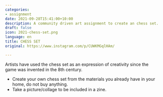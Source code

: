 ```yaml
---
categories:
- assignment
date: 2021-09-28T15:41:00+10:00
description: A community driven art assignment to create an chess set.
draft: false
icon: 2021-chess-set.png
language: en
title: CHESS SET
original: https://www.instagram.com/p/CUWKMGqlHAm/

---
```


Artists have used the chess set as an expression of creativity since the game was invented in the 8th century.

* Create your own chess set from the materials you already have in your home, do not buy anything.
* Take a picture/collage to be included in a zine.
